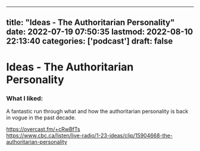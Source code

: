 
---
title: "Ideas - The Authoritarian Personality"
date: 2022-07-19 07:50:35
lastmod: 2022-08-10 22:13:40
categories: ['podcast']
draft: false
---


# Ideas - The Authoritarian Personality
### What I liked: 
A fantastic run through what and how the authoritarian personality is back in vogue in the past decade.

https://overcast.fm/+cRwBfTs  
https://www.cbc.ca/listen/live-radio/1-23-ideas/clip/15904668-the-authoritarian-personality

<!-- #public #podcast -->

<!-- {BearID:93C15AE4-22A4-485B-9FB0-CB375BE67989-54386-000012B26C67C02A} -->

